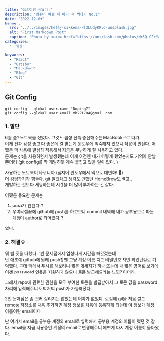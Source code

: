 ```yaml
---
title: "Git이랑 싸웠다."
description: "컴퓨터 바뀔 때 마다 속 썩이기 No.1"
date: "2022-12-09"
banner:
  src: "../../images/kelly-sikkema-Hl3LUdyKRic-unsplash.jpg"
  alt: "First Markdown Post"
  caption: 'Photo by <u><a href="https://unsplash.com/photos/Nc5Q_CEcY44">Florian Olivo</a></u>'
categories:
  - "잡담"

keywords:
  - "React"
  - "Gatsby"
  - "Markdown"
  - "Blog"
  - "Git"
---
```


## Git Config 

``` 
git config --global user.name "Doping7"
git config --global user.email mh271704@gmail.com

```




### 1. 발단
6월 쯤? 노트북을 샀었다. 그것도 갬성 잔뜩 충전해주는 MacBook으로 다가.  
이게 진짜 감성 좋고 다 좋은데 열 받는게 윈도우에 익숙해져 있으니 적응이 안된다. 
어쨌든 맥 사용에 열심히 적응해서 지금은 무난하게 잘 사용하고 있다.  
문제는 git을 사용하면서 발생했는데 이게 이전엔 내가 어떻게 했었는지도 기억이
안날 뿐더러 (git config를 막 개발하듯 계속 붙잡고 있을 일이 없다. )
  
사용하는 노트북이 바뀌니까 (심지어 윈도우에서 맥으로 대변화! 🙌)  
더 감당하기가 힘들다. git 깔겠다고 생각도 안했던 HomeBrew도 깔고..  
개발하는 것보다 세팅하는데 시간을 더 많이 투자하는 것 같다. 

어쨌든 중요한 문제는   
1. push가 안된다..?
2. 우여곡절끝에 github에 push를 하고보니 commit 내역에 내가 공부용으로 파둔 계정이
   author로 되어있다..?  

였다.


### 2. 해결 💡
뭐 별 짓을 다했다. 1번 문제점에서 엄청나게 시간을 빼앗겼는데  
난 애초에 github에 원래 push할땐 그냥 계정 이름 치고 비밀번호 치면 되었던걸로 기억했다.
근데 맥에서 푸시를 해보려니 짦은 메세지가 하나 뜨는데 내 짧은 영어로 보기에 
이젠 password 인증을 지원하지 않으니 토큰 발급해오라는 느낌? 이더라..  

그래서 repo에 관련한 권한을 모두 부여한 토큰을 발급받아서 그 토큰 값을 password자리에
입력해주니 어찌저찌 push가 가능해졌다. 

2번 문제점은 좀 오래 걸리지는 않았는데 어이가 없었다. 
로컬에 git을 처음 깔고 remote 저장소를 처음 추가하면 
계정 정보를 처음에 등록하게 되는데 이 정보가 계정 이름이랑 email이다.  

난 여기서 email을 공부용 계정의 email로 입력해서 공부용 계정의 이름이 떴던 것 같다.
email을 지금 사용중인 계정의 email로 변경해주니 에쁘게 다시 계정 이름이 돌아왔다.





